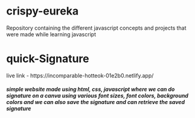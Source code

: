 # crispy-eureka
Repository containing the different javascript concepts and projects that were made while learning javascript 
<br/>
<h1>quick-Signature</h1>
live link - https://incomparable-hotteok-01e2b0.netlify.app/
<h5>simple website made using html, css, javascript where we can do signature on a canva using various font sizes,
 font colors, background colors and we can also save the signature and can retrieve the saved signature<h5>